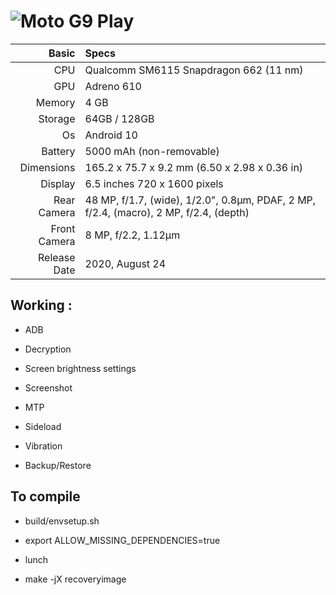 ![Moto G9 Play](https://fdn2.gsmarena.com/vv/bigpic/motorola-moto-g9-play.jpg "Moto G9 Play")
=====================================================
Basic   | Specs
-------:|:-------------------------
CPU     | Qualcomm SM6115 Snapdragon 662 (11 nm)
GPU     | Adreno 610
Memory  | 4 GB
Storage | 64GB / 128GB
Os      | Android 10
Battery | 5000 mAh (non-removable)
Dimensions | 165.2 x 75.7 x 9.2 mm (6.50 x 2.98 x 0.36 in)
Display |  6.5 inches 720 x 1600 pixels
Rear Camera  | 48 MP, f/1.7, (wide), 1/2.0", 0.8µm, PDAF, 2 MP, f/2.4, (macro), 2 MP, f/2.4, (depth)
Front Camera | 8 MP, f/2.2, 1.12µm
Release Date | 2020, August 24


## Working :

- ADB

- Decryption

- Screen brightness settings

- Screenshot

- MTP

- Sideload

- Vibration

- Backup/Restore

## To compile

- build/envsetup.sh

- export ALLOW_MISSING_DEPENDENCIES=true

- lunch 

- make -jX recoveryimage
